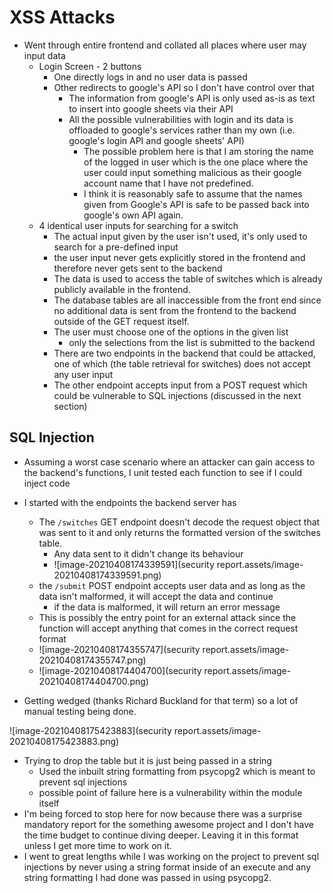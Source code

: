 # XSS Attacks

- Went through entire frontend and collated all places where user may input data
  - Login Screen - 2 buttons
    - One directly logs in and no user data is passed
    - Other redirects to google's API so I don't have control over that
      - The information from google's API is only used as-is as text to insert into google sheets via their API
      - All the possible vulnerabilities with login and its data is offloaded to google's services rather than my own (i.e. google's login API and google sheets' API)
        - The possible problem here is that I am storing the name of the logged in user which is the one place where the user could input something malicious as their google account name that I have not predefined.
        - I think it is reasonably safe to assume that the names given from Google's API is safe to be passed back into google's own API again.
  - 4 identical user inputs for searching for a switch
    -  The actual input given by the user isn't used, it's only used to search for a pre-defined input
      - the user input never gets explicitly stored in the frontend and therefore never gets sent to the backend
      - The data is used to access the table of switches which is already publicly available in the frontend. 
      - The database tables are all inaccessible from the front end since no additional data is sent from the frontend to the backend outside of the GET request itself.
      - The user must choose one of the options in the given list
        - only the selections from the list is submitted to the backend
    - There are two endpoints in the backend that could be attacked, one of which (the table retrieval for switches) does not accept any user input
    -  The other endpoint accepts input from a POST request which could be vulnerable to SQL injections (discussed in the next section)



## SQL Injection

- Assuming a worst case scenario where an attacker can gain access to the backend's functions, I unit tested each function to see if I could inject code

- I started with the endpoints the backend server has
  - The `/switches` GET endpoint doesn't decode the request object that was sent to it and only returns the formatted version of the switches table.
    - Any data sent to it didn't change its behaviour
    - ![image-20210408174339591](security report.assets/image-20210408174339591.png)
  - the `/submit` POST endpoint accepts user data and as long as the data isn't malformed, it will accept the data and continue
    - if the data is malformed, it will return an error message
  - This is possibly the entry point for an external attack since the function will accept anything that comes in the correct request format
  - ![image-20210408174355747](security report.assets/image-20210408174355747.png)
  - ![image-20210408174404700](security report.assets/image-20210408174404700.png)

- Getting wedged (thanks Richard Buckland for that term) so a lot of manual testing being done.

![image-20210408175423883](security report.assets/image-20210408175423883.png)

- Trying to drop the table but it is just being passed in a string
  - Used the inbuilt string formatting from psycopg2 which is meant to prevent sql injections
  - possible point of failure here is a vulnerability within the module itself
- I'm being forced to stop here for now because there was a surprise mandatory report for the something awesome project and I don't have the time budget to continue diving deeper. Leaving it in this format unless I get more time to work on it.
- I went to great lengths while I was working on the project to prevent sql injections by never using a string format inside of an execute and any string formatting I had done was passed in using psycopg2.

